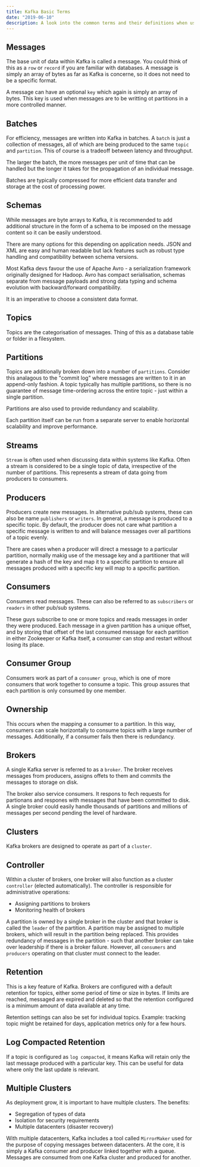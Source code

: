 ```yaml
---
title: Kafka Basic Terms
date: "2019-06-10"
description: A look into the common terms and their definitions when using Apache Kafka.
---
```


## Messages

The base unit of data within Kafka is called a message. You could think of this as a `row` or `record` if you are familiar with databases. A message is simply an array of bytes as far as Kafka is concerne, so it does not need to be a specific format.

A message can have an optional `key` which again is simply an array of bytes. This key is used when messages are to be writting ot partitions in a more controlled manner.

## Batches

For efficiency, messages are written into Kafka in batches. A `batch` is just a collection of messages, all of which are being produced to the same `topic` and `partition`. This of course is a tradeoff between latency and throughput.

The larger the batch, the more messages per unit of time that can be handled but the longer it takes for the propagation of an individual message.

Batches are typically compressed for more efficient data transfer and storage at the cost of processing power.

## Schemas

While messages are byte arrays to Kafka, it is recommended to add additional structure in the form of a schema to be imposed on the message content so it can be easily understood.

There are many options for this depending on application needs. JSON and XML are easy and human readable but lack features such as robust type handling and compatibility between schema versions.

Most Kafka devs favour the use of Apache Avro - a serialization framework originally designed for Hadoop. Avro has compact serialisation, schemas separate from message payloads and strong data typing and schema evolution with backward/forward compatibility.

It is an imperative to choose a consistent data format.

## Topics

Topics are the categorisation of messages. Thing of this as a database table or folder in a filesystem.

## Partitions

Topics are additionally broken down into a number of `partitions`. Consider this analagous to the "commit log" where messages are written to it in an append-only fashion. A topic typically has multiple partitions, so there is no guarantee of message time-ordering across the entire topic - just within a single partition.

Partitions are also used to provide redundancy and scalability.

Each partition itself can be run from a separate server to enable horizontal scalability and improve performance.

## Streams

`Stream` is often used when discussing data within systems like Kafka. Often a stream is considered to be a single topic of data, irrespective of the number of partitions. This represents a stream of data going from producers to consumers.

## Producers

Producers create new messages. In alternative pub/sub systems, these can also be name `publishers` or `writers`. In general, a message is produced to a specific topic. By default, the producer does not care what partition a specific message is written to and will balance messages over all partitions of a topic evenly.

There are cases when a producer will direct a message to a particular partition, normally makig use of the message key and a partitioner that will generate a hash of the key and map it to a specific partition to ensure all messages produced with a specific key will map to a specific partition.

## Consumers

Consumers read messages. These can also be referred to as `subscribers` or `readers` in other pub/sub systems.

These guys subscribe to one or more topics and reads messages in order they were produced. Each message in a given partition has a unique offset, and by storing that offset of the last consumed message for each partition in either Zookeeper or Kafka itself, a consumer can stop and restart without losing its place.

## Consumer Group

Consumers work as part of a `consumer group`, which is one of more consumers that work together to consume a topic. This group assures that each partition is only consumed by one member.

## Ownership

This occurs when the mapping a consumer to a partition. In this way, consumers can scale horizontally to consume topics with a large number of messages. Additionally, if a consumer fails then there is redundancy.

## Brokers

A single Kafka server is referred to as a `broker`. The broker receives messages from producers, assigns offets to them and commits the messages to storage on disk.

The broker also service consumers. It respons to fech requests for partionans and respones with messages that have been committed to disk. A single broker could easily handle thousands of partitions and millions of messages per second pending the level of hardware.

## Clusters

Kafka brokers are designed to operate as part of a `cluster`.

## Controller

Within a cluster of brokers, one broker will also function as a cluster `controller` (elected automatically). The controller is responsible for administrative operations:

- Assigning partitions to brokers
- Monitoring health of brokers

A partition is owned by a single broker in the cluster and that broker is called the `leader` of the partition. A partition may be assigned to multiple brokers, which will result in the partition being replaced. This provides redundancy of messages in the partition - such that another broker can take over leadership if there is a broker failure. However, all `consumers` and `producers` operating on that cluster must connect to the leader.

## Retention

This is a key feature of Kafka. Brokers are configured with a default retention for topics, either some period of time or size in bytes. If limits are reached, messaged are expired and deleted so that the retention configured is a minimum amount of data available at any time.

Retention settings can also be set for individual topics. Example: tracking topic might be retained for days, application metrics only for a few hours.

## Log Compacted Retention

If a topic is configured as `log compacted`, it means Kafka will retain only the last message produced with a particular key. This can be useful for data where only the last update is relevant.

## Multiple Clusters

As deployment grow, it is important to have multiple clusters. The benefits:

- Segregation of types of data
- Isolation for security requirements
- Multiple datacenters (disaster recovery)

With multiple datacenters, Kafka includes a tool called `MirrorMaker` used for the purpose of copying messages between datacenters. At the core, it is simply a Kafka consumer and producer linked together with a queue. Messages are consumed from one Kafka cluster and produced for another.
